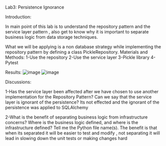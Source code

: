 
Lab3: Persistence Ignorance


Introduction:

In main point of this lab is to understand the repository pattern and the service layer pattern , also get to know why it is important to separate business logic from data storage techniques.

What we will be applying is a non database strategy while implementing the repository pattern by defining a class PickleRepository. 
Materials and Methods:
1-Use the repository 
2-Use the service layer 
3-Pickle library 
4-Pytest 

Results:
![image](https://user-images.githubusercontent.com/75038987/172804751-a11f5a00-eaf3-4d22-a439-3e51ec3f2bd9.png)
![image](https://user-images.githubusercontent.com/75038987/172804792-ef35ef84-a2fc-4322-8f79-e65dc5cacee7.png)





Discussions:

1-Has the service layer been affected after we have chosen to use another implementation for the Repository Pattern? Can we say that the service layer is ignorant of the persistence? 
Its not effected and the  ignorant of the persistence was applied to SQLAlchemy


2-What is the benefit of separating business logic from infrastructure concerns? Where is the business logic defined, and where is the infrastructure defined? Tell me the Python file name(s).
The benefit is that when  its separated it will be easier to test and modify  , not separating it will lead in slowing down the unit tests or making changes hard  



